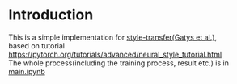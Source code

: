 
# Introduction   
This is a simple implementation for [style-transfer(Gatys et al.)](https://arxiv.org/abs/1508.06576),   
based on tutorial https://pytorch.org/tutorials/advanced/neural_style_tutorial.html    
The whole process(including the training process, result etc.) is in [main.ipynb](https://github.com/JoyyTj/CNN_FUN/blob/master/style-transfer/main.ipynb)   
